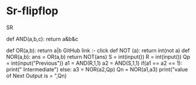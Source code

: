 # Sr-flipflop
SR 

def AND(a,b,c): 
 return a&b&c
 
def OR(a,b): 
 return a|b
 GitHub link :- click
def NOT (a):
 return int(not a)
def NOR(a,b): 
 ans = OR(a,b)
 return NOT(ans)
S = int(input())
R = int(input())
Qp = int(input("Previous"))
a1 = AND(R,1,1)
a2 = AND(S,1,1)
if(a1 == a2 == 1):
 print(" Intermediate")
else:
 a3 = NOR(a2,Qp)
 Qn = NOR(a1,a3)
 print("value of Next Output is = ",Qn)
